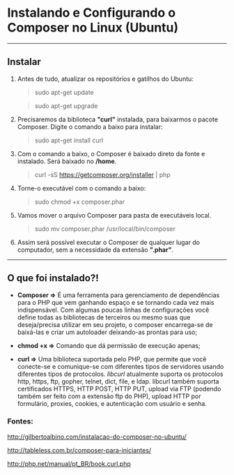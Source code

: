 Instalando e Configurando o Composer no Linux (Ubuntu)
===============================================

--------------------

## Instalar

1. Antes de tudo, atualizar os repositórios e gatilhos do Ubuntu:

	> sudo apt-get update
	
	> sudo apt-get upgrade

2. Precisaremos da biblioteca **"curl"** instalada, para baixarmos o pacote Composer. Digite o comando a baixo para instalar:

	> sudo apt-get install curl

3. Com o comando a baixo, o Composer é baixado direto da fonte e instalado. Será baixado no **/home**.

	> curl -sS https://getcomposer.org/installer | php

4. Torne-o executável com o comando a baixo:

	> sudo chmod +x composer.phar

5. Vamos mover o arquivo Composer para pasta de executáveis local.

	> sudo mv composer.phar /usr/local/bin/composer


6. Assim será possível executar o Composer de qualquer lugar do computador, sem a necessidade da extensão **".phar"**.

--------------------

## O que foi instalado?!

 - **Composer =>** É uma ferramenta para gerenciamento de dependências para o PHP que vem ganhando espaço e se tornando cada vez mais indispensável. Com algumas poucas linhas de configurações você define todas as bibliotecas de terceiros ou mesmo suas que deseja/precisa utilizar em seu projeto, o composer encarrega-se de baixá-las e criar um autoloader deixando-as prontas para uso;
 
 - **chmod +x =>** Comando que dá permissão de execução apenas;
 
 - **curl =>** Uma biblioteca suportada pelo PHP, que permite que você conecte-se e comunique-se com diferentes tipos de servidores usando diferentes tipos de protocolos. *libcurl* atualmente suporta os protocolos http, https, ftp, gopher, telnet, dict, file, e ldap. libcurl também suporta certificados HTTPS, HTTP POST, HTTP PUT, upload via FTP (podendo também ser feito com a extensão ftp do PHP), upload HTTP por formulário, proxies, cookies, e autenticação com usuário e senha.

### Fontes:

http://gilbertoalbino.com/instalacao-do-composer-no-ubuntu/

http://tableless.com.br/composer-para-iniciantes/

http://php.net/manual/pt_BR/book.curl.php
